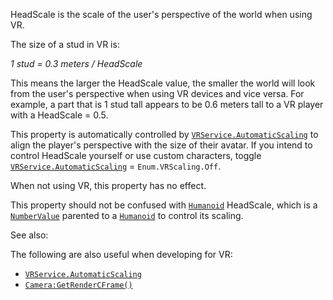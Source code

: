 HeadScale is the scale of the user's perspective of the world when using
VR.

The size of a stud in VR is:

*1 stud = 0.3 meters / HeadScale*

This means the larger the HeadScale value, the smaller the world will look
from the user's perspective when using VR devices and vice versa. For
example, a part that is 1 stud tall appears to be 0.6 meters tall to a VR
player with a HeadScale = 0.5.

This property is automatically controlled by
[`VRService.AutomaticScaling`](https://create.roblox.com/docs/reference/engine/classes/VRService#AutomaticScaling) to align the player's perspective with
the size of their avatar. If you intend to control HeadScale yourself or
use custom characters, toggle [`VRService.AutomaticScaling`](https://create.roblox.com/docs/reference/engine/classes/VRService#AutomaticScaling) =
`Enum.VRScaling.Off`.

When not using VR, this property has no effect.

This property should not be confused with [`Humanoid`](https://create.roblox.com/docs/reference/engine/classes/Humanoid) HeadScale,
which is a [`NumberValue`](https://create.roblox.com/docs/reference/engine/classes/NumberValue) parented to a [`Humanoid`](https://create.roblox.com/docs/reference/engine/classes/Humanoid) to control
its scaling.

See also:

The following are also useful when developing for VR:

- [`VRService.AutomaticScaling`](https://create.roblox.com/docs/reference/engine/classes/VRService#AutomaticScaling)
- [`Camera:GetRenderCFrame()`](https://create.roblox.com/docs/reference/engine/classes/Camera#GetRenderCFrame)